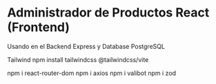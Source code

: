# Administrador de Productos React (Frontend)

Usando en el Backend Express y Database PostgreSQL

Tailwind
npm install tailwindcss @tailwindcss/vite

npm i react-router-dom
npm i axios
npm i valibot
npm i zod

